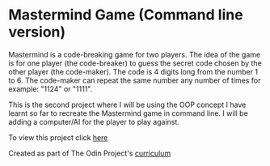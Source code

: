 # Mastermind Game (Command line version)

Mastermind is a code-breaking game for two players. The idea of the game is for one player (the code-breaker) to guess the secret code chosen by the other player (the code-maker). The code is 4 digits long from the number 1 to 6. The code-maker can repeat the same number any number of times for example: "1124" or "1111".

This is the second project where I will be using the OOP concept I have learnt so far to recreate the Mastermind game in command line. I will be adding a computer/AI for the player to play against.

To view this project click [here](https://repl.it/@JoeDravarol/Mastermind-Game)

Created as part of The Odin Project's [curriculum](https://www.theodinproject.com/courses/ruby-programming/lessons/oop)